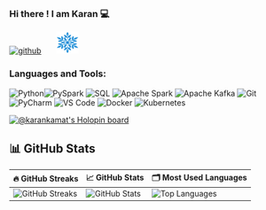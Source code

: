 ### Hi there ! I am Karan 💻


[<img src='https://cdn.jsdelivr.net/npm/simple-icons@3.0.1/icons/github.svg' alt='github' height='40'>](https://github.com/KaranKamat0506)  &nbsp; &nbsp;&nbsp;&nbsp; 
<a href='https://archiveprogram.github.com/'><img src='https://raw.githubusercontent.com/acervenky/animated-github-badges/master/assets/acbadge.gif' width='40' height='40'></a> 

<h3 align="left">Languages and Tools:</h3>
<p align="left"> <img src="https://img.shields.io/badge/Python-3776AB.svg?style=for-the-badge&logo=python&logoColor=FFD43B" alt="Python"/><img src="https://img.shields.io/badge/PySpark-%23E25A1C.svg?style=for-the-badge&logo=apachespark&logoColor=white" alt="PySpark"/> <img src="https://img.shields.io/badge/Oracle_SQL-F80000.svg?style=for-the-badge&logo=oracle&logoColor=white" alt="SQL"/>
 <img src="https://img.shields.io/badge/Apache_Spark-%23E25A1C.svg?style=for-the-badge&logo=apachespark&logoColor=white" alt="Apache Spark"/> <img src="https://img.shields.io/badge/Apache_Kafka-%2300112C.svg?style=for-the-badge&logo=apachekafka&logoColor=white" alt="Apache Kafka"/> <img src="https://img.shields.io/badge/Git-%23F05032.svg?style=for-the-badge&logo=git&logoColor=white" alt="Git"/> <img src="https://img.shields.io/badge/PyCharm-%23000000.svg?style=for-the-badge&logo=pycharm&logoColor=white" alt="PyCharm"/> <img src="https://img.shields.io/badge/VSCode-%23007ACC.svg?style=for-the-badge&logo=visualstudiocode&logoColor=white" alt="VS Code"/>
 <img src="https://img.shields.io/badge/Docker-2496ED.svg?style=for-the-badge&logo=docker&logoColor=white" alt="Docker"/>
  <img src="https://img.shields.io/badge/Kubernetes-326CE5.svg?style=for-the-badge&logo=kubernetes&logoColor=white" alt="Kubernetes"/> </p>
<!-- <p align="left"> 
<a href="https://www.python.org" target="_blank" rel="noreferrer"> <img src="https://raw.githubusercontent.com/devicons/devicon/master/icons/python/python-original.svg" alt="python" width="40" height="40"/> </a>&nbsp; &nbsp;&nbsp;&nbsp;
<a href="https://docs.microsoft.com/en-us/sql/azure-data-studio/download-azure-data-studio?view=sql-server-ver15" target="_blank" rel="noreferrer"> <img src="https://pbs.twimg.com/profile_images/1326963467119575041/OTgxd3mt_400x400.jpg" alt="sqlite" width="40" height="40"/> </a>&nbsp; &nbsp;&nbsp;&nbsp;
<a href="https://code.visualstudio.com/" target="_blank" rel="noreferrer"> <img src="https://www.vectorlogo.zone/logos/visualstudio_code/visualstudio_code-icon.svg" alt="vscode" width="40" height="40"/> </a>&nbsp; &nbsp;&nbsp;&nbsp;
<a href="https://git-scm.com/" target="_blank" rel="noreferrer"> <img src="https://www.vectorlogo.zone/logos/git-scm/git-scm-icon.svg" alt="git" width="40" height="40"/> </a> &nbsp; &nbsp;&nbsp;&nbsp;</p> -->

[![@karankamat's Holopin board](https://holopin.io/api/user/board?user=karankamat)](https://holopin.io/@karankamat)

## 📊 GitHub Stats

| 🔥 GitHub Streaks | 📈 GitHub Stats | 🗂️ Most Used Languages |
|------------------|----------------|-------------------------|
| ![GitHub Streaks](https://github-readme-streak-stats.herokuapp.com/?user=KaranKamat0506) | ![GitHub Stats](https://github-readme-stats.vercel.app/api?username=KaranKamat0506&show_icons=true&theme=default) | ![Top Languages](https://github-readme-stats.vercel.app/api/top-langs/?username=KaranKamat0506&layout=compact) |

